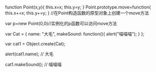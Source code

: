 function Point(x,y){
    this.x=x;
    this.y=y;
}
Point.prototype.move=function{
    this.x+=x;
    this.y+=y;
} //在Point构造函数的原型对象上创建一个move方法

var p=new Point(0,0)//实例化的p函数可以访问move方法



var Cat = {
		name: "大毛",
		makeSound: function(){ alert("喵喵喵"); }
};

var cat1 = Object.create(Cat);

alert(cat1.name); // 大毛

cat1.makeSound(); // 喵喵喵

